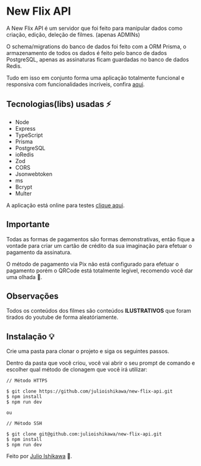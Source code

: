 # New Flix API

A New Flix API é um servidor que foi feito para manipular dados como criação, edição, deleção de filmes. (apenas ADMINs)

O schema/migrations do banco de dados foi feito com a ORM Prisma, o armazenamento de todos os dados é feito pelo banco de dados PostgreSQL, apenas as assinaturas ficam guardadas no banco de dados Redis.

Tudo em isso em conjunto forma uma aplicação totalmente funcional e responsiva com funcionalidades incríveis, confira [aqui](https://github.com/julioishikawa/new-flix-app).

## Tecnologias(libs) usadas ⚡️

- Node
- Express
- TypeScript
- Prisma
- PostgreSQL
- ioRedis
- Zod
- CORS
- Jsonwebtoken
- ms
- Bcrypt
- Multer
 
A aplicação está online para testes [clique aqui](https://newflixtest.netlify.app).

## Importante

Todas as formas de pagamentos são formas demonstrativas, então fique a vontade para criar um cartão de crédito da sua imaginação para efetuar o pagamento da assinatura.

O método de pagamento via Pix não está configurado para efetuar o pagamento porém o QRCode está totalmente legível, recomendo você dar uma olhada 👀.

## Observações

Todos os conteúdos dos filmes são conteúdos **ILUSTRATIVOS** que foram tirados do youtube de forma aleatóriamente.

## Instalação 💡

Crie uma pasta para clonar o projeto e siga os seguintes passos.

Dentro da pasta que você criou, você vai abrir o seu prompt de comando e escolher qual método de clonagem que você irá utilizar:

```
// Método HTTPS

$ git clone https://github.com/julioishikawa/new-flix-api.git
$ npm install
$ npm run dev

ou

// Método SSH

$ git clone git@github.com:julioishikawa/new-flix-api.git
$ npm install
$ npm run dev
```

Feito por [Julio Ishikawa](https://www.linkedin.com/in/julio-ishikawa) 👋.
